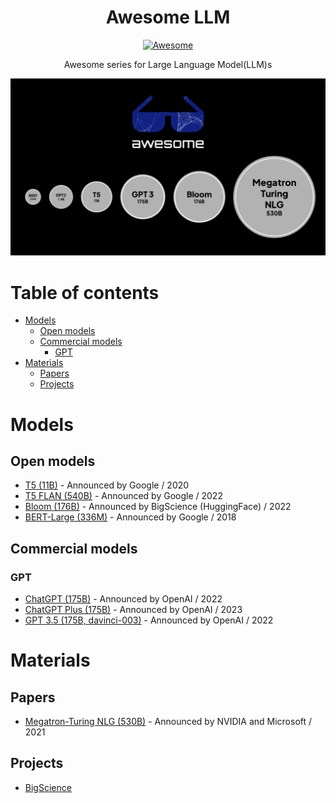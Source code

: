 <h1 align="center">Awesome LLM</h1>
<p align="center"><a href="https://awesome.re"><img src="https://awesome.re/badge.svg" alt="Awesome" /></a></p>
<p align="center">Awesome series for Large Language Model(LLM)s</p>

<p align="center"><img width="880" src="./cover.png" /></p>

# Table of contents

- [Models](#models)
   - [Open models](#open-models)
   - [Commercial models](#commercial-models)
      - [GPT](#gpt)
- [Materials](#materials)
   - [Papers](#papers)
   - [Projects](#projects)

# Models

## Open models

- [T5 (11B)](https://huggingface.co/docs/transformers/model_doc/t5) - Announced by Google / 2020
- [T5 FLAN (540B)](https://huggingface.co/google/flan-t5-xxl) - Announced by Google / 2022
- [Bloom (176B)](https://huggingface.co/bigscience/bloom) - Announced by BigScience (HuggingFace) / 2022
- [BERT-Large (336M)](https://huggingface.co/bert-large-uncased) - Announced by Google / 2018

## Commercial models

### GPT

- [ChatGPT (175B)](https://openai.com/blog/chatgpt/) - Announced by OpenAI / 2022
- [ChatGPT Plus (175B)](https://openai.com/blog/chatgpt-plus/) - Announced by OpenAI / 2023
- [GPT 3.5 (175B, davinci-003)](https://platform.openai.com/docs/models/gpt-3) - Announced by OpenAI / 2022

# Materials

## Papers

- [Megatron-Turing NLG (530B)](https://arxiv.org/abs/2201.11990) - Announced by NVIDIA and Microsoft / 2021

## Projects

- [BigScience](https://bigscience.huggingface.co/)
